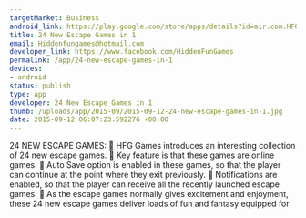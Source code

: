 ```yaml
--- 
targetMarket: Business
android_link: https://play.google.com/store/apps/details?id=air.com.HFG.NewEscapeGames24
title: 24 New Escape Games in 1
email: Hiddenfungames@hotmail.com
developer_link: https://www.facebook.com/HiddenFunGames
permalink: /app/24-new-escape-games-in-1
devices: 
- android
status: publish
type: app
developer: 24 New Escape Games in 1
thumb: /uploads/app/2015-09/2015-09-12-24-new-escape-games-in-1.jpg
date: 2015-09-12 06:07:23.592276 +00:00
---
```


24 NEW ESCAPE GAMES:
	HFG Games introduces an interesting collection of 24 new escape games.
	Key feature is that these games are online games.
	Auto Save option is enabled in these games, so that the player can continue at the point where they exit previously.
	Notifications are enabled, so that the player can receive all the recently launched escape games.
	As the escape games normally gives excitement and enjoyment, these 24 new escape games deliver loads of fun and fantasy equipped for 
